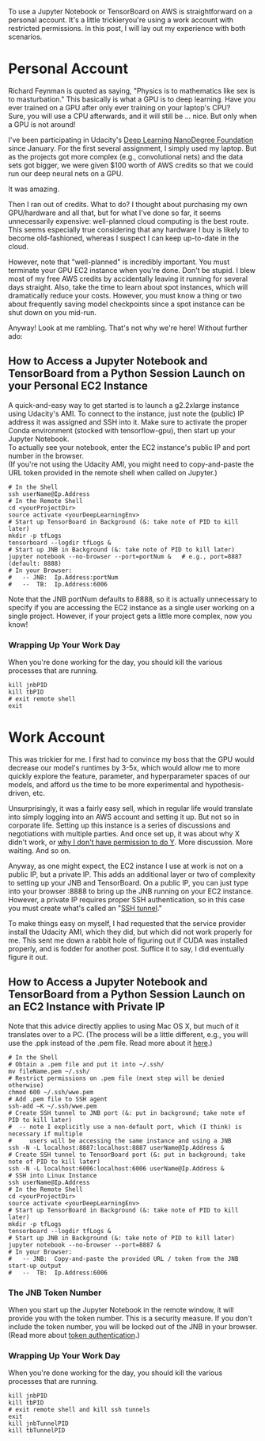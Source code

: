 To use a Jupyter Notebook or TensorBoard on AWS is straightforward on a personal account. 
It's a little trickieryou're using a work account with restricted permissions.
In this post, I will lay out my experience with both scenarios.

# Personal Account

Richard Feynman is quoted as saying, "Physics is to mathematics like sex is to masturbation." This
basically is what a GPU is to deep learning. Have you ever trained on a GPU after only ever training on your laptop's CPU?   
Sure, you will use a CPU afterwards, and it will still be ... nice.  But only when a GPU is not around!

I've been participating in Udacity's [Deep Learning NanoDegree Foundation](https://www.udacity.com/course/deep-learning-nanodegree-foundation--nd101) since January.  For the first several assignment, I simply used my laptop.  But as the
projects got more complex (e.g., convolutional nets) and the data sets got bigger, we were given $100 worth of AWS credits so that we could run our deep neural nets on a GPU.  

It was amazing.

Then I ran out of credits. What to do? I thought about purchasing my own GPU/hardware and all that, 
but for what I've done so far, it seems unnecessarily expensive: well-planned cloud computing is the best route.
This seems especially true considering that any hardware I buy is
likely to become old-fashioned, whereas I suspect I can keep up-to-date in the cloud.

However, note that "well-planned" is incredibly important.  You must terminate your GPU EC2 instance when you're done. 
Don't be stupid.  I blew most of my free AWS credits by accidentally leaving it running for several days straight.
Also, take the time to learn about spot instances, which will dramatically reduce your costs.  However,
you must know a thing or two about frequently saving model checkpoints since a spot instance can be shut down
on you mid-run.  

Anyway! Look at me rambling.  That's not why we're here!  Without further ado:

## How to Access a Jupyter Notebook and TensorBoard from a Python Session Launch on your Personal EC2 Instance

A quick-and-easy way to get started is to launch a g2.2xlarge instance using Udacity's AMI.  To connect to the instance,
just note the (public) IP address it was assigned and SSH into it.  Make 
sure to activate the proper Conda environment (stocked with tensorflow-gpu), then start up your Jupyter Notebook.  
To actually see your notebook, enter the EC2 instance's public IP and port number in the browser.  
(If you're not using the Udacity AMI, you might need to copy-and-paste the URL token
provided in the remote shell when called on Jupyter.)

```{bash}
# In the Shell
ssh userName@Ip.Address
# In the Remote Shell
cd <yourProjectDir>
source activate <yourDeepLearningEnv>
# Start up TensorBoard in Background (&: take note of PID to kill later)
mkdir -p tfLogs
tensorboard --logdir tfLogs &
# Start up JNB in Background (&: take note of PID to kill later)
jupyter notebook --no-browser --port=portNum &   # e.g., port=8887 (default: 8888)
# In your Browser:  
#   -- JNB:  Ip.Address:portNum
#   --  TB:  Ip.Address:6006
```
Note that the JNB portNum defaults to 8888, so it is actually unnecessary to specify 
if you are accessing the EC2 instance as a single user working on a single project.
However, if your project gets a little more complex, now you know!

### Wrapping Up Your Work Day
When you're done working for the day, you should kill the various processes that are running.

```{bash}
kill jnbPID
kill tbPID
# exit remote shell 
exit
```


# Work Account
This was trickier for me.  I first had to convince my boss that the GPU would 
decrease our model's runtimes by 3-5x, which would allow me to more quickly 
explore the feature, parameter, and hyperparameter spaces of our models, and
afford us the time to be more experimental and hypothesis-driven, etc.

Unsurprisingly, it was a fairly easy sell, which in regular life would translate into simply logging
into an AWS account and setting it up.  But not so in corporate life.  Setting up
this instance is a series of discussions and negotiations with multiple parties.
And once set up, it was about why X didn't work, or [why I don't have permission
to do Y](http://stackoverflow.com/questions/22955682/ec2-instance-on-aws-apt-get-not-working).  More discussion.  More waiting.  And so on.

Anyway, as one might expect, the EC2 instance I use at work is not on a public
IP, but a private IP.  This adds an additional layer or two of complexity to
setting up your JNB and TensorBoard. On a public IP, you can just type into your browser <public IP>:8888 to bring up the JNB running on your EC2 instance. However, a private IP requires proper SSH authentication, so in this case you must create what's called an 
"[SSH tunnel](https://coderwall.com/p/ohk6cg/remote-access-to-ipython-notebooks-via-ssh)."

To make things easy on myself, I had requested that the service provider install the Udacity AMI,
which they did, but which did not work properly for me.  This sent me down a rabbit hole
of figuring out if CUDA was installed properly, and is fodder for another post.  Suffice it to say, 
I did eventually figure it out.

## How to Access a Jupyter Notebook and TensorBoard from a Python Session Launch on an EC2 Instance with Private IP

Note that this advice directly applies to using Mac OS X, but much of it translates over to a PC.
(The process will be a little different, e.g., you will use the .ppk instead of the .pem file. Read more about it [here](https://aws.amazon.com/blogs/security/securely-connect-to-linux-instances-running-in-a-private-amazon-vpc/).)

```{bash}
# In the Shell
# Obtain a .pem file and put it into ~/.ssh/
mv fileName.pem ~/.ssh/
# Restrict permissions on .pem file (next step will be denied otherwise)
chmod 600 ~/.ssh/wwe.pem  
# Add .pem file to SSH agent
ssh-add –K ~/.ssh/wwe.pem
# Create SSH tunnel to JNB port (&: put in background; take note of PID to kill later)
#  -- note I explicitly use a non-default port, which (I think) is necessary if multiple
#     users will be accessing the same instance and using a JNB
ssh -N -L localhost:8887:localhost:8887 userName@Ip.Address &
# Create SSH tunnel to TensorBoard port (&: put in background; take note of PID to kill later)
ssh -N -L localhost:6006:localhost:6006 userName@Ip.Address &
# SSH into Linux Instance
ssh userName@Ip.Address
# In the Remote Shell
cd <yourProjectDir>
source activate <yourDeepLearningEnv>
# Start up TensorBoard in Background (&: take note of PID to kill later)
mkdir -p tfLogs
tensorboard --logdir tfLogs & 
# Start up JNB in Background (&: take note of PID to kill later)
jupyter notebook --no-browser --port=8887 & 
# In your Browser:  
#   -- JNB:  Copy-and-paste the provided URL / token from the JNB start-up output
#   --  TB:  Ip.Address:6006
```
### The JNB Token Number
When you start up the Jupyter Notebook in the remote window, it will provide you with the token number. This is a security measure.  If you don't include the token number, you will be locked out of the JNB in your browser. (Read more about [token authentication](https://github.com/jupyter/notebook/blob/master/docs/source/security.rst).)

### Wrapping Up Your Work Day
When you're done working for the day, you should kill the various processes that are running.

```{bash}
kill jnbPID
kill tbPID
# exit remote shell and kill ssh tunnels
exit
kill jnbTunnelPID
kill tbTunnelPID
```
 
